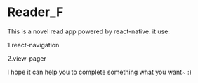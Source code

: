 # Reader_F
This is a novel read app powered by react-native.
it use:
  
1.react-navigation
  
2.view-pager
  
I hope it can help you to complete something what you want~  :)

